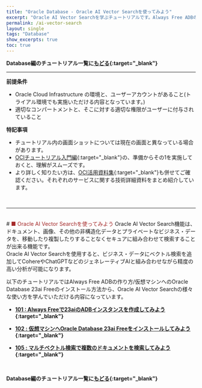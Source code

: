 ```yaml
---
title: "Oracle Database - Oracle AI Vector Searchを使ってみよう"
excerpt: "Oracle AI Vector Searchを学ぶチュートリアルです。Always Free ADBの作成から、様々な使い方までを一通り体験します。"
permalink: /ai-vector-search
layout: single
tags: "Database"
show_excerpts: true
toc: true
---
```


**Database編のチュートリアル一覧に[もどる](/ocitutorials/database/){:target="_blank"}**
<br/>

----
**前提条件**  
+ Oracle Cloud Infrastructure の環境と、ユーザーアカウントがあること(トライアル環境でも実施いただける内容となっています。)
+ 適切なコンパートメントと、そこに対する適切な権限がユーザーに付与されていること

**特記事項**  
+ チュートリアル内の画面ショットについては現在の画面と異なっている場合があります。
+ [OCIチュートリアル入門編](/ocitutorials/beginners/){:target="_blank"}の、準備からその1を実施しておくと、理解がスムーズです。  
+ より詳しく知りたい方は、[OCI活用資料集](https://oracle-japan.github.io/ocidocs/services/database/){:target="_blank"}も併せてご確認ください。それぞれのサービスに関する技術詳細資料をまとめ紹介しています。
<br/>

----

<br/>
# <span style="color: brown; ">■ Oracle AI Vector Searchを使ってみよう</span>
Oracle AI Vector Search機能は、ドキュメント、画像、その他の非構造化データとプライベートなビジネス・データを、移動したり複製したりすることなくセキュアに組み合わせて検索することが出来る機能です。
<br/>
Oracle AI Vector Searchを使用すると、ビジネス・データにベクトル検索を追加してCohereやChatGPTなどのジェネレーティブAIと組み合わせながら精度の高い分析が可能になります。
<br/>

以下のチュートリアルではAlways Free ADBの作り方/仮想マシンへのOracle Database 23ai Freeのインストール方法から、Oracle AI Vector Searchの様々な使い方を学んでいただける内容になっています。
<br/>

+ **[101 : Always Freeで23aiのADBインスタンスを作成してみよう](/ocitutorials/ai-vector-search/ai-vector101-always-free-adb/){:target="_blank"}**   


+ **[102 : 仮想マシンへOracle Database 23ai Freeをインストールしてみよう](/ocitutorials/ai-vector-search/ai-vector102-23aifree-install/){:target="_blank"}**   

<!--
+ **[103 : AI Vector Searchを使おう](/ocitutorials/ai-vector-search/ai-vector103-ai-vector-search-basics/){:target="_blank"}**

+ **[104 : File to Embeddingを使おう](/ocitutorials/ai-vector-search/ai-vector104-file-to-embedding/){:target="_blank"}** 

-->

+ **[105 : マルチベクトル検索で複数のドキュメントを検索してみよう](/ocitutorials/ai-vector-search/ai-vector105-multi-vector-search/){:target="_blank"}**

<br/>


**Database編のチュートリアル一覧に[もどる](/ocitutorials/database/){:target="_blank"}**
<br/>